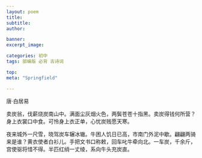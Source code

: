 ```yaml
---
layout: poem
title: 
subtitle: 
author: 

banner:
excerpt_image: 

categories: 初中
tags: 部编版 必背 古诗词

top: 
meta: "Springfield"

---
```


唐·白居易

卖炭翁，伐薪烧炭南山中。满面尘灰烟火色，两鬓苍苍十指黑。卖炭得钱何所营？身上衣裳口中食。可怜身上衣正单，心忧炭贱愿天寒。

夜来城外一尺雪，晓驾炭车辗冰辙。牛困人饥日已高，市南门外泥中歇。翩翩两骑来是谁？黄衣使者白衫儿。手把文书口称敕，回车叱牛牵向北。一车炭，千余斤，宫使驱将惜不得。半匹红绡一丈绫，系向牛头充炭直。